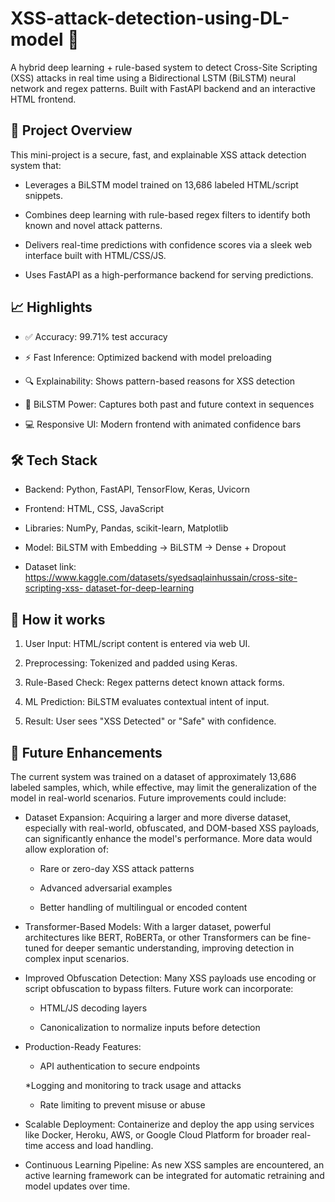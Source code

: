 # XSS-attack-detection-using-DL-model 🚀

A hybrid deep learning + rule-based system to detect Cross-Site Scripting (XSS) attacks in real time using a Bidirectional LSTM (BiLSTM) neural network and regex patterns. Built with FastAPI backend and an interactive HTML frontend.

## 📌 Project Overview
This mini-project is a secure, fast, and explainable XSS attack detection system that:

- Leverages a BiLSTM model trained on 13,686 labeled HTML/script snippets.
  
- Combines deep learning with rule-based regex filters to identify both known and novel attack patterns.
  
- Delivers real-time predictions with confidence scores via a sleek web interface built with HTML/CSS/JS.
  
- Uses FastAPI as a high-performance backend for serving predictions.


## 📈 Highlights

- ✅ Accuracy: 99.71% test accuracy

- ⚡ Fast Inference: Optimized backend with model preloading

- 🔍 Explainability: Shows pattern-based reasons for XSS detection

- 🧠 BiLSTM Power: Captures both past and future context in sequences

- 💻 Responsive UI: Modern frontend with animated confidence bars


## 🛠️ Tech Stack
- Backend: Python, FastAPI, TensorFlow, Keras, Uvicorn

- Frontend: HTML, CSS, JavaScript

- Libraries: NumPy, Pandas, scikit-learn, Matplotlib

- Model: BiLSTM with Embedding → BiLSTM → Dense + Dropout

- Dataset link: [https://www.kaggle.com/datasets/syedsaqlainhussain/cross-site-scripting-xss- dataset-for-deep-learning](https://www.kaggle.com/datasets/syedsaqlainhussain/cross-site-scripting-xss-dataset-for-deep-learning)


## 🔬 How it works
1. User Input: HTML/script content is entered via web UI.

2. Preprocessing: Tokenized and padded using Keras.

3. Rule-Based Check: Regex patterns detect known attack forms.

4. ML Prediction: BiLSTM evaluates contextual intent of input.

5. Result: User sees "XSS Detected" or "Safe" with confidence.


## 🔮 Future Enhancements
The current system was trained on a dataset of approximately 13,686 labeled samples, which, while effective, may limit the generalization of the model in real-world scenarios. Future improvements could include:

- Dataset Expansion: Acquiring a larger and more diverse dataset, especially with real-world, obfuscated, and DOM-based XSS payloads, can significantly enhance the model's performance. More data would allow exploration of:

  * Rare or zero-day XSS attack patterns

  * Advanced adversarial examples

  * Better handling of multilingual or encoded content

- Transformer-Based Models: With a larger dataset, powerful architectures like BERT, RoBERTa, or other Transformers can be fine-tuned for deeper semantic understanding, improving detection in complex input scenarios.

- Improved Obfuscation Detection: Many XSS payloads use encoding or script obfuscation to bypass filters. Future work can incorporate:

     * HTML/JS decoding layers

     * Canonicalization to normalize inputs before detection

- Production-Ready Features:

     * API authentication to secure endpoints

     *Logging and monitoring to track usage and attacks

     * Rate limiting to prevent misuse or abuse

- Scalable Deployment: Containerize and deploy the app using services like Docker, Heroku, AWS, or Google Cloud Platform for broader real-time access and load handling.

- Continuous Learning Pipeline: As new XSS samples are encountered, an active learning framework can be integrated for automatic retraining and model updates over time.
